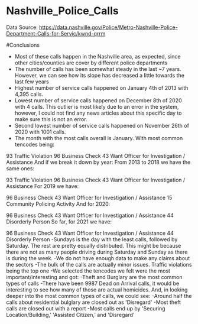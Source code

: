 # Nashville_Police_Calls

Data Source: https://data.nashville.gov/Police/Metro-Nashville-Police-Department-Calls-for-Servic/kwnd-qrrm

#Conclusions
- Most of these calls happen in the Nashville area, as expected, since other cities/counties are cover by different police departments
- The number of calls has been somewhat steady in the last ~7 years. However, we can see how its slope has decreased a little towards the last few years
- Highest number of service calls happened on January 4th of 2013 with 4,395 calls.
- Lowest number of service calls happened on December 8th of 2020 with 4 calls. This outlier is most likely due to an error in the system, however, I could not find any news articles about this specific day to make sure this is not an error.
- Second lowest number of service calls happened on November 26th of 2020 with 1001 calls.
- The month with the most calls overall is January. With most common tencodes being:

93 Traffic Violation
96 Business Check
43 Want Officer for Investigation / Assistance And if we break it down by year:
From 2013 to 2018 we have the same ones:

93 Traffic Violation
96 Business Check
43 Want Officer for Investigation / Assistance
For 2019 we have:

96 Business Check
43 Want Officer for Investigation / Assistance
15 Community Policing Activity
And for 2020:

96 Business Check
43 Want Officer for Investigation / Assistance
44 Disorderly Person
So far, for 2021 we have:

96 Business Check
43 Want Officer for Investigation / Assistance
44 Disorderly Person
-Sundays is the day with the least calls, followed by Saturday. The rest are pretty equally distributed. This might be because there are not as many people driving during Saturday and Sunday as there is during the week.
-We do not have enough data to make any claims about the sectors
-The bulk of the calls are actually minor issues. Traffic violations being the top one
-We selected the tencodes we felt were the most important/interesting and got:
  -Theft and Burglary are the most common types of calls
  -There have been 9987 Dead on Arrival calls, it would be interesting to see how many of those are actual homicides. And, in looking deeper into the most common types of calls, we could see:
    -Around half the calls about residential bulglary are closed out as 'Disregard'
    -Most theft calls are closed out with a report
    -Most calls end up by 'Securing Location/Building,' 'Assisted Citizen,' and 'Disregard'
